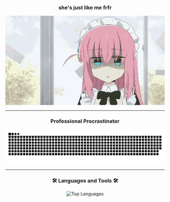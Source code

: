 <h3 align="center">she's just like me frfr</h3>

<div align="center">
  <img src="boccher.gif" alt="Bocchi The Rock Bocchi Blender" />
</div>

---

<h3 align="center">Professional Procrastinator</h3>
<p align="center">
  <img src="https://raw.githubusercontent.com/MDAnandaB35/MDAnandaB35/output/github-snake-dark.svg" alt="Snake animation"/>
</p>

---

<h3 align="center">🛠️ Languages and Tools 🛠️</h3>
<p align="center">
  <img src="https://github-readme-stats.vercel.app/api/top-langs/?username=MDAnandaB35&layout=compact&langs_count=8&theme=tokyonight&hide_border=true" alt="Top Languages"/>
</p>
